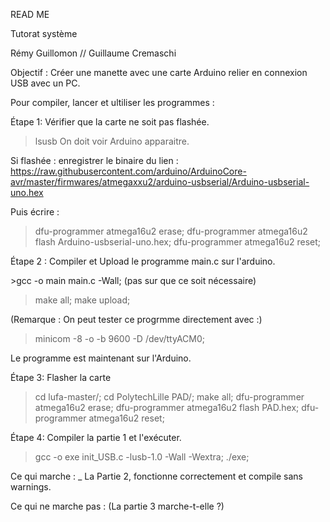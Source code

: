 READ ME

Tutorat système

Rémy Guillomon // Guillaume Cremaschi

Objectif : Créer une manette avec une carte Arduino relier en connexion USB avec un PC.

Pour compiler, lancer et ultiliser les programmes :

Étape 1: Vérifier que la carte ne soit pas flashée.
>lsusb
On doit voir Arduino apparaitre.

Si flashée : enregistrer le binaire du lien : https://raw.githubusercontent.com/arduino/ArduinoCore-avr/master/firmwares/atmegaxxu2/arduino-usbserial/Arduino-usbserial-uno.hex 

Puis écrire :

>dfu-programmer atmega16u2 erase;
>dfu-programmer atmega16u2 flash Arduino-usbserial-uno.hex;
>dfu-programmer atmega16u2 reset;


Étape 2 :
Compiler et Upload le programme main.c sur l'arduino.

\>gcc -o main main.c -Wall;  (pas sur que ce soit nécessaire)
>make all;
>make upload;

(Remarque : On peut tester ce progrmme directement avec :)
>minicom -8 -o -b 9600 -D /dev/ttyACM0;                 

Le programme est maintenant sur l'Arduino.

Étape 3:
Flasher la carte

>cd lufa-master/;
>cd PolytechLille PAD/;
>make all;
>dfu-programmer atmega16u2 erase;
>dfu-programmer atmega16u2 flash PAD.hex;
>dfu-programmer atmega16u2 reset;

Étape 4:
Compiler la partie 1 et l'exécuter.
>gcc -o exe init_USB.c -lusb-1.0 -Wall -Wextra;
>./exe;



Ce qui marche :
_ La Partie 2, fonctionne correctement et compile sans warnings.


Ce qui ne marche pas :     (La partie 3 marche-t-elle ?)